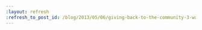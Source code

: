 ```yaml
---
:layout: refresh
:refresh_to_post_id: /blog/2013/05/06/giving-back-to-the-community-3-ways-to-keep-jenkins-growing
---
```


